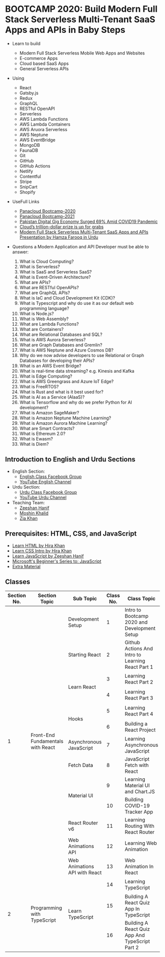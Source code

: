 # BOOTCAMP 2020: Build Modern Full Stack Serverless Multi-Tenant SaaS Apps and APIs in Baby Steps

- Learn to build

  - Modern Full Stack Serverless Mobile Web Apps and Websites
  - E-commerce Apps
  - Cloud based SaaS Apps
  - General Serverless APIs

- Using

  - React
  - Gatsby.js
  - Redux
  - GraphQL
  - RESTful OpenAPI
  - Serverless
  - AWS Lambda Functions
  - AWS Lambda Containers
  - AWS Aruora Serverless
  - AWS Neptune
  - AWS EventBridge
  - MongoDB
  - FaunaDB
  - Git
  - GitHub
  - GitHub Actions
  - Netlify
  - Contentful
  - Stripe
  - SnipCart
  - Shopify

- UseFull Links

  - [Panacloud Bootcamp-2020](https://panacloud.github.io/bootcamp-2020/)
  - [Panacloud Bootcamp-2021](https://panacloud.github.io/bootcamp-2021/)
  - [Pakistan Digital Gig Economy Surged 69% Amid COVID19 Pandemic](http://www.pakalumni.com/m/blogpost?id=1119293%3ABlogPost%3A312758)
  - [Cloud’s trillion-dollar prize is up for grabs](https://www.mckinsey.com/business-functions/mckinsey-digital/our-insights/clouds-trillion-dollar-prize-is-up-for-grabs)
  - [Modern Full Stack Serverless Multi-Tenant SaaS Apps and APIs Presentation by Hamza Farooq in Urdu](https://www.facebook.com/hamza.farooq.923519/videos/1048319272275012)

- Questions a Modern Application and API Developer must be able to answer:

  1. What is Cloud Computing?
  2. What is Serverless?
  3. What is SaaS and Serverless SaaS?
  4. What is Event-Driven Architecture?
  5. What are APIs?
  6. What are RESTful OpenAPIs?
  7. What are GraphQL APIs?
  8. What is IaC and Cloud Development Kit (CDK)?
  9. What is Typescript and why do use it as our default web programming language?
  10. What is Node.js?
  11. What is Web Assembly?
  12. What are Lambda Functions?
  13. What are Containers?
  14. What are Relational Databases and SQL?
  15. What is AWS Aurora Serverless?
  16. What are Graph Databases and Gremlin?
  17. What is AWS Neptune and Azure Cosmos DB?
  18. Why do we now advise developers to use Relational or Graph Databases for developing their APIs?
  19. What is an AWS Event Bridge?
  20. What is real-time data streaming? e.g. Kinesis and Kafka
  21. What is Edge Computing?
  22. What is AWS Greengrass and Azure IoT Edge?
  23. What is FreeRTOS?
  24. What is Rust and what is it best used for?
  25. What is AI as a Service (AIaaS)?
  26. What is Tensorflow and why do we prefer Python for AI development?
  27. What is Amazon SageMaker?
  28. What is Amazon Neptune Machine Learning?
  29. What is Amazon Aurora Machine Learning?
  30. What are Smart Contracts?
  31. What is Ethereum 2.0?
  32. What is Ewasm?
  33. What is Diem?

## Introduction to English and Urdu Sections

- English Section:
  - [English Class Facebook Group](https://www.facebook.com/groups/4irug)
  - [YouTube English Channel](https://www.youtube.com/channel/UCZUgRzBPk8CoYeHhbPL8OWg)
- Urdu Section:
  - [Urdu Class Facebook Group](https://www.facebook.com/groups/freelance.remote.work/)
  - [YouTube Urdu Channel](https://www.youtube.com/channel/UCfAX44elSfBV66jU53akpBA)
- Teaching Team:
  - [Zeeshan Hanif](https://github.com/zeeshanhanif)
  - [Moshin Khalid](https://github.com/MuhammadMohsin)
  - [Zia Khan](https://github.com/ziaukhan)

## Prerequisites: HTML, CSS, and JavaScript

- [Learn HTML by Hira Khan](https://www.youtube.com/playlist?list=PLKvqnz8z1zWQ3BALy86tIXICkG874wAc6)
- [Learn CSS Intro by Hira Khan](https://www.youtube.com/playlist?list=PLKvqnz8z1zWQSWIen_zUSEBmtqzPLuRob)
- [Learn JavaScript by Zeeshan Hanif](https://www.youtube.com/playlist?list=PLKvqnz8z1zWQdc0NSLknxmxBch5gLOqyo)
- [Microsoft's Beginner's Series to: JavaScript](https://www.youtube.com/playlist?list=PLlrxD0HtieHhW0NCG7M536uHGOtJ95Ut2)
- [Extra Material](https://css-tricks.com/where-do-you-learn-html-css-in-2020/)

## Classes

<table>
  <thead>
    <tr>
      <th>Section No.</th>
      <th>Section Topic</th>
      <th>Sub Topic</th>
      <th>Class No.</th>
      <th>Class Topic</th>
      <th>URL's</th>
    </tr>
  </thead>
  <tbody>
    <tr>
      <td rowspan=26>1</td>
      <td rowspan=26>Front-End Fundamentals with React</td>
      <td rowspan=2>Development Setup</td>
      <td rowspan=2>1</td>
      <td rowspan=2>Intro to Bootcamp 2020 and Development Setup</td>
      <td rowspan=1><a href="https://github.com/hassan-ak/bootcamp2020c01" target="_blank">GitHub</a></td>
    </tr>
    <tr>
      <td rowspan=1><a href="http://hassanalikhan-bc2020c01.surge.sh/" target="_blank">Web</a></td>
    </tr>
    <tr>
      <td rowspan=2>Starting React</td>
      <td rowspan=2>2</td>
      <td rowspan=2>Github Actions And Intro to Learning React Part 1</td>
      <td rowspan=1><a href="https://github.com/hassan-ak/bootcamp2020c02" target="_blank">GitHub</a></td>
    </tr>
    <tr>
      <td rowspan=1><a href="http://hassanalikhan-bc2020c02.surge.sh/" target="_blank">Web</a></td>
    </tr>
    <tr>
      <td rowspan=4>Learn React</td>
      <td rowspan=2>3</td>
      <td rowspan=2>Learning React Part 2</td>
      <td rowspan=1><a href="https://github.com/hassan-ak/bootcamp2020c03" target="_blank">GitHub</a></td>
    </tr>
    <tr>
      <td rowspan=1><a href="http://hassanalikhan-bc2020c03.surge.sh/" target="_blank">Web</a></td>
    </tr>
    <tr>
      <td rowspan=2>4</td>
      <td rowspan=2>Learning React Part 3</td>
      <td rowspan=1><a href="https://github.com/hassan-ak/bootcamp2020c04" target="_blank">GitHub</a></td>
    </tr>
    <tr>
      <td rowspan=1><a href="http://hassanalikhan-bc2020c04.surge.sh/" target="_blank">Web</a></td>
    </tr>
    <tr>
      <td rowspan=4>Hooks</td>
      <td rowspan=2>5</td>
      <td rowspan=2>Learning React Part 4</td>
      <td rowspan=1><a href="https://github.com/hassan-ak/bootcamp2020c05" target="_blank">GitHub</a></td>
    </tr>
    <tr>
      <td rowspan=1><a href="http://hassanalikhan-bc2020c05.surge.sh/" target="_blank">Web</a></td>
    </tr>
    <tr>
      <td rowspan=2>6</td>
      <td rowspan=2>Building a React Project</td>
      <td rowspan=1><a href="https://github.com/hassan-ak/bootcamp2020c06" target="_blank">GitHub</a></td>
    </tr>
    <tr>
      <td rowspan=1><a href="http://hassanalikhan-bc2020c06.surge.sh/" target="_blank">Web</a></td>
    </tr>
    <tr>
      <td rowspan=2>Asynchronous JavaScript</td>
      <td rowspan=2>7</td>
      <td rowspan=2>Learning Asynchronous JavaScript</td>
      <td rowspan=1><a href="https://github.com/hassan-ak/bootcamp2020c07" target="_blank">GitHub</a></td>
    </tr>
    <tr>
      <td rowspan=1><a href="http://hassanalikhan-bc2020c07.surge.sh/" target="_blank">Web</a></td>
    </tr>
    <tr>
      <td rowspan=2>Fetch Data</td>
      <td rowspan=2>8</td>
      <td rowspan=2>JavaScript Fetch with React</td>
      <td rowspan=1><a href="https://github.com/hassan-ak/bootcamp2020c08" target="_blank">GitHub</a></td>
    </tr>
    <tr>
      <td rowspan=1><a href="http://hassanalikhan-bc2020c08.surge.sh/" target="_blank">Web</a></td>
    </tr>
    <tr>
      <td rowspan=4>Material UI</td>
      <td rowspan=2>9</td>
      <td rowspan=2>Learning Material UI and Chart.JS</td>
      <td rowspan=1><a href="https://github.com/hassan-ak/bootcamp2020c09" target="_blank">GitHub</a></td>
    </tr>
    <tr>
      <td rowspan=1><a href="http://hassanalikhan-bc2020c09.surge.sh/" target="_blank">Web</a></td>
    </tr>
    <tr>
      <td rowspan=2>10</td>
      <td rowspan=2>Building COVID-19 Tracker App</td>
      <td rowspan=1><a href="https://github.com/hassan-ak/bootcamp2020c10" target="_blank">GitHub</a></td>
    </tr>
    <tr>
      <td rowspan=1><a href="http://hassanalikhan-bc2020c10.surge.sh/" target="_blank">Web</a></td>
    </tr>
    <tr>
      <td rowspan=2>React Router v6</td>
      <td rowspan=2>11</td>
      <td rowspan=2>Learning Routing With React Router</td>
      <td rowspan=1><a href="https://github.com/hassan-ak/bootcamp2020c11" target="_blank">GitHub</a></td>
    </tr>
    <tr>
      <td rowspan=1><a href="http://hassanalikhan-bc2020c11.surge.sh/" target="_blank">Web</a></td>
    </tr>
    <tr>
      <td rowspan=2>Web Animations API</td>
      <td rowspan=2>12</td>
      <td rowspan=2>Learning Web Animation</td>
      <td rowspan=1><a href="https://github.com/hassan-ak/bootcamp2020c12" target="_blank">GitHub</a></td>
    </tr>
    <tr>
      <td rowspan=1><a href="http://hassanalikhan-bc2020c12.surge.sh/" target="_blank">Web</a></td>
    </tr>
    <tr>
      <td rowspan=2>Web Animations API with React</td>
      <td rowspan=2>13</td>
      <td rowspan=2>Web Animation In React</td>
      <td rowspan=1><a href="https://github.com/hassan-ak/bootcamp2020c13" target="_blank">GitHub</a></td>
    </tr>
    <tr>
      <td rowspan=1><a href="http://hassanalikhan-bc2020c13.surge.sh/" target="_blank">Web</a></td>
    </tr>
    <tr>
      <td rowspan=6>2</td>
      <td rowspan=6>Programming with TypeScript</td>
      <td rowspan=6>Learn TypeScript</td>
      <td rowspan=2>14</td>
      <td rowspan=2>Learning TypeScript</td>
      <td rowspan=1><a href="https://github.com/hassan-ak/bootcamp2020c14" target="_blank">GitHub</a></td>
    </tr>
    <tr>
      <td rowspan=1><a href="http://hassanalikhan-bc2020c14.surge.sh/" target="_blank">Web</a></td>
    </tr>
    <tr>
      <td rowspan=2>15</td>
      <td rowspan=2>Building A React Quiz App In TypeScript</td>
      <td rowspan=1><a href="https://github.com/hassan-ak/bootcamp2020c15" target="_blank">GitHub</a></td>
    </tr>
    <tr>
      <td rowspan=1><a href="http://hassanalikhan-bc2020c15.surge.sh/" target="_blank">Web</a></td>
    </tr>
    <tr>
      <td rowspan=2>16</td>
      <td rowspan=2>Building A React Quiz App And TypeScript Part 2</td>
      <td rowspan=1><a href="https://github.com/hassan-ak/bootcamp2020c16" target="_blank">GitHub</a></td>
    </tr>
    <tr>
      <td rowspan=1><a href="http://hassanalikhan-bc2020c16.surge.sh/" target="_blank">Web</a></td>
    </tr>
  </tbody>
</table>

